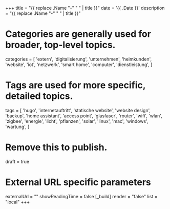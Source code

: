 +++
title = "{{ replace .Name "-" " " | title }}"
date = '{{ .Date }}'
description = "{{ replace .Name "-" " " | title }}"
# Categories are generally used for broader, top-level topics.
categories = [
 'extern',
 'digitalisierung',
 'unternehmen',
 'heimkunden',
 'website',
 'iot',
 'netzwerk',
 'smart home',
 'computer',
 'dienstleistung',
]
# Tags are used for more specific, detailed topics.
tags = [
 'hugo',
 'internetauftritt',
 'statische website',
 'website design',
 'backup',
 'home assistant',
 'access point',
 'glasfaser',
 'router',
 'wifi',
 'wlan',
 'zigbee',
 'energie',
 'licht',
 'pflanzen',
 'solar',
 'linux',
 'mac',
 'windows',
 'wartung',
]
# Remove this to publish.
draft = true
# External URL specific parameters
externalUrl = ""
showReadingTime = false
[_build]
render = "false"
list = "local"
+++
